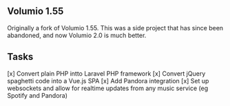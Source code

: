 ## Volumio 1.55

Originally a fork of Volumio 1.55. This was a side project that has since been abandoned, and now Volumio 2.0 is much better.

## Tasks
[x] Convert plain PHP intto Laravel PHP framework
[x] Convert jQuery spaghetti code into a Vue.js SPA
[x] Add Pandora integration
[x] Set up websockets and allow for realtime updates from any music service (eg Spotify and Pandora)